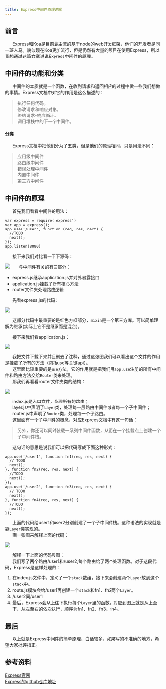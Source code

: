 ```yaml
---
title: Express中间件原理详解 
---
```


## 前言
&nbsp;&nbsp;&nbsp;&nbsp;&nbsp;&nbsp;Express和Koa是目前最主流的基于node的web开发框架，他们的开发者是同一班人马。貌似现在Koa更加流行，但是仍然有大量的项目在使用Express，所以我想通过这篇文章说说Express中间件的原理。
## 中间件的功能和分类
&nbsp;&nbsp;&nbsp;&nbsp;&nbsp;&nbsp;中间件的本质就是一个函数，在收到请求和返回相应的过程中做一些我们想做的事情。Express文档中对它的作用是这么描述的：
> 执行任何代码。</br>
> 修改请求和响应对象。</br>
> 终结请求-响应循环。</br>
> 调用堆栈中的下一个中间件。</br>
#### 分类
&nbsp;&nbsp;&nbsp;&nbsp;&nbsp;&nbsp;Express文档中把他们分为了五类，但是他们的原理相同，只是用法不同：
> 应用级中间件</br>
> 路由级中间件</br>
> 错误处理中间件</br>
> 内置中间件</br>
> 第三方中间件</br>

## 中间件的原理
&nbsp;&nbsp;&nbsp;&nbsp;&nbsp;&nbsp;首先我们看看中间件的用法：
``````
var express = require('express')
var app = express();
app.use('/user', function (req, res, next) {
  //TODO
  next();
});
app.listen(8080)

``````
&nbsp;&nbsp;&nbsp;&nbsp;&nbsp;&nbsp;接下来我们对比看一下下源码：

![](https://user-gold-cdn.xitu.io/2018/3/10/1620f9dd0da58ed1?w=2068&h=1028&f=jpeg&s=297602)
&nbsp;&nbsp;&nbsp;&nbsp;&nbsp;&nbsp;与中间件有关的有三部分：</br>
* express.js继承application.js并对外暴露接口
* application.js挂载了所有核心方法
* router文件夹处理路由逻辑

&nbsp;&nbsp;&nbsp;&nbsp;&nbsp;&nbsp;先看express.js的代码：

![](https://user-gold-cdn.xitu.io/2018/3/10/1620e095f05361e2?w=1420&h=1764&f=jpeg&s=261545)

&nbsp;&nbsp;&nbsp;&nbsp;&nbsp;&nbsp;这部分代码中最重要的是红色方框部分，<code>mixin</code>是一个第三方库。可以简单理解为继承(实际上它不是继承而是混合)。</br>
<!--&nbsp;&nbsp;&nbsp;&nbsp;&nbsp;&nbsp;实际上，express.js模块做了两件事，一是暴露对外接口；二是继承<code>application.js</code>导出的类(实际上它只是个对象)。。</br>-->
&nbsp;&nbsp;&nbsp;&nbsp;&nbsp;&nbsp;接下来我们看application.js：

![](https://user-gold-cdn.xitu.io/2018/3/10/1620e1afbd0d28ea?w=1644&h=1084&f=jpeg&s=183419)

&nbsp;&nbsp;&nbsp;&nbsp;&nbsp;&nbsp;我把文件下载下来并且删去了注释，通过这张图我们可以看出这个文件的作用是挂载了所有的方法（包括use等关键api）。</br>
&nbsp;&nbsp;&nbsp;&nbsp;&nbsp;&nbsp;这里面比较重要的是<code>use</code>方法，它的作用就是把我们用<code>app.use</code>注册的所有中间件和路由方法交给<code>Router</code>类来处理。</br>
&nbsp;&nbsp;&nbsp;&nbsp;&nbsp;&nbsp;那我们再看看router文件夹类的结构：

![](https://user-gold-cdn.xitu.io/2018/3/10/1620e3eb527724d1?w=2054&h=524&f=jpeg&s=148712)

&nbsp;&nbsp;&nbsp;&nbsp;&nbsp;&nbsp;index.js是入口文件，处理所有的路由；</br>
&nbsp;&nbsp;&nbsp;&nbsp;&nbsp;&nbsp;layer.js中声明了<code>Layer</code>类，处理每一层路由中间件或者每一个子中间件；</br>
&nbsp;&nbsp;&nbsp;&nbsp;&nbsp;&nbsp;router.js中声明了<code>Router</code>类，处理每一个子路由。</br>
&nbsp;&nbsp;&nbsp;&nbsp;&nbsp;&nbsp;这里面有一个子中间件的概念，对应Exprees文档中有这一句话：
> 另外，你还可以同时装载一系列中间件函数，从而在一个挂载点上创建一个子中间件栈。</br>

&nbsp;&nbsp;&nbsp;&nbsp;&nbsp;&nbsp;这句话的意思是说我们可以把代码写成下面这种形式：
``````
app.use('/user1', function fn1(req, res, next) {
  // TODO
  next();
}, function fn2(req, res, next) {
  //TODO
  next();
});
app.use('/user2', function fn3(req, res, next) {
  // TODO
  next();
}, function fn4(req, res, next) {
  //TODO
  next();
});
``````
&nbsp;&nbsp;&nbsp;&nbsp;&nbsp;&nbsp;上面的代码给user1和user2分别创建了一个子中间件栈。这种语法的实现就是靠<code>Layer</code>类实现的。</br>
&nbsp;&nbsp;&nbsp;&nbsp;&nbsp;&nbsp;画一张图来解释上面的代码：

![](https://user-gold-cdn.xitu.io/2018/3/10/1620ebc3bcac2d5a?w=1055&h=731&f=jpeg&s=61518)

&nbsp;&nbsp;&nbsp;&nbsp;&nbsp;&nbsp;解释一下上面的代码和图：</br>
&nbsp;&nbsp;&nbsp;&nbsp;&nbsp;&nbsp;我们写了两个路由/user1和/user2,每个路由给了两个处理函数。对于这段代码，Express是这样处理的：
1. 在index.js文件中，定义了一个<code>stack</code>数组，接下来会创建两个<code>Layer</code>放到这个<code>stack</code>中。
2. route.js模块会给/user1再创建一个<code>stack</code>和fn1、fn2两个<code>Layer</code>。
3. /user2同/user1
4. 最后，Express会从上往下执行每个<code>Layer</code>里的函数，对应到图上就是从上至下、从左至右的依次执行，顺序为fn1、fn2、fn3、fn4。

## 最后
&nbsp;&nbsp;&nbsp;&nbsp;&nbsp;&nbsp;以上就是Express中间件的简单原理，白话较多，如果写的不准确的地方，希望大家批评指正。

## 参考资料
[Express官网](http://www.expressjs.com.cn/guide/using-middleware.html)</br>
[Express的github仓库地址](http://www.expressjs.com.cn/guide/using-middleware.html)
